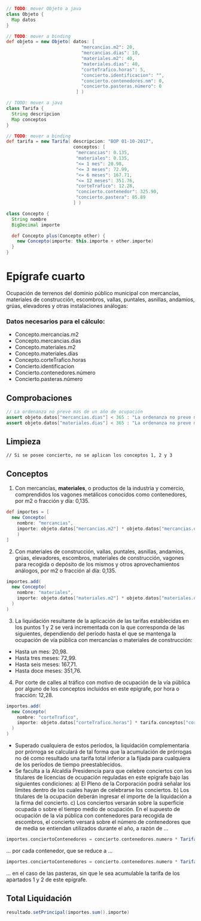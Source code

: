 ```groovy
// TODO: mover Objeto a java
class Objeto {
  Map datos
}

// TODO: mover a binding
def objeto = new Objeto( datos: [
                            "mercancias.m2": 20,
                            "mercancias.dias": 10,
                            "materiales.m2": 40,
                            "materiales.dias": 40,
                            "corteTrafico.horas": 5,
                            "concierto.identificacion": "",
                            "concierto.contenedores.nm": 0,
                            "concierto.pasteras.número": 0
                          ] )

// TODD: mover a java
class Tarifa {
  String descripcion
  Map conceptos
}

// TODO: mover a binding
def tarifa = new Tarifa( descripcion: "BOP 01-10-2017",
                         conceptos: [
                          "mercancias": 0.135,
                          "materiales": 0.135,
                          "<= 1 mes": 20.98,
                          "<= 3 meses": 72.99,
                          "<= 6 meses": 167.71,
                          "<= 12 meses": 351.76,
                          "corteTrafico": 12.28,
                          "concierto.contenedor": 325.90,
                          "concierto.pastera": 85.89
                         ] )

class Concepto {
  String nombre
  BigDecimal importe

  def Concepto plus(Concepto other) {
    new Concepto(importe: this.importe + other.importe)
  }
}
```

# Epígrafe cuarto

Ocupación de terrenos del dominio público municipal con mercancías, materiales de
construcción, escombros, vallas, puntales, asnillas, andamios, grúas, elevadores
y otras instalaciones análogas:

### Datos necesarios para el cálculo:

* Concepto.mercancias.m2
* Concepto.mercancias.dias
* Concepto.materiales.m2
* Concepto.materiales.días
* Concepto.corteTrafico.horas
* Concierto.identificacion
* Concierto.contenedores.número
* Concierto.pasteras.número

## Comprobaciones
```groovy
// La ordenanza no preve mas de un año de ocupación
assert objeto.datos["mercancias.dias"] < 365 : "La ordenanza no preve más de un año de ocupación"
assert objeto.datos["materiales.dias"] < 365 : "La ordenanza no preve más de un año de ocupación"
```

## Limpieza

```
// Si se posee concierto, no se aplican los conceptos 1, 2 y 3
```

## Conceptos

1. Con mercancías, **materiales**, o productos de la industria y comercio, comprendidos
los vagones metálicos conocidos como contenedores, por m2 o fracción y día:
0,135.

```groovy
def importes = [
  new Concepto(
    nombre: "mercancias",
    importe: objeto.datos["mercancias.m2"] * objeto.datos["mercancias.dias"] * tarifa.conceptos["mercancias"]
    )
]
```

2. Con materiales de construcción, vallas, puntales, asnillas, andamios, grúas,
elevadores, escombros, materiales de construcción, vagones para recogida o depósito
de los mismos y otros aprovechamientos análogos, por m2 o fracción al día:
0,135.

```groovy
importes.add(
  new Concepto(
    nombre: "materiales",
    importe: objeto.datos["materiales.m2"] * objeto.datos["materiales.dias"] * tarifa.conceptos["materiales"]
  )
)
```

3. La liquidación resultante de la aplicación de las tarifas establecidas en los
puntos 1 y 2 se verá incrementada con la que corresponda de las siguientes,
dependiendo del período hasta el que se mantenga la ocupación de vía pública con
mercancías o materiales de construcción:

 * Hasta un mes: 20,98.
 * Hasta tres meses: 72,99.
 * Hasta seis meses: 167,71.
 * Hasta doce meses: 351,76.

4. Por corte de calles al tráfico con motivo de ocupación de la vía pública por
alguno de los conceptos incluidos en este epígrafe, por hora o fracción:
12,28.

```groovy
​importes.add(
  new Concepto(
    nombre: "corteTrafico",
    importe: objeto.datos["corteTrafico.horas"] * tarifa.conceptos["corteTrafico"]
  )
)
```

- Superado cualquiera de estos períodos, la liquidación complementaria por prórroga
  se calculará de tal forma que la acumulación de prórrogas no dé como resultado
  una tarifa total inferior a la fijada para cualquiera de los períodos de tiempo
  preestablecidos.
- Se faculta a la Alcaldía Presidencia para que celebre conciertos con los titulares
de licencias de ocupación reguladas en este epígrafe bajo las siguientes condiciones:
a) El Pleno de la Corporación podrá señalar los límites dentro de los cuales
   hayan de celebrarse los conciertos.
b) Los titulares de la ocupación deberán ingresar el importe de la liquidación a
   la firma del concierto.
c) Los conciertos versarán sobre la superficie ocupada o sobre el tiempo medio de
   ocupación. En el supuesto de ocupación de la vía pública con contenedores para
   recogida de escombros, el concierto versará sobre el número de contenedores que
   de media se entiendan utilizados durante el año, a razón de ...

```groovy
importes.conciertoContenedores = concierto.contenedores.numero * Tarifa(conciertoContenedores)
```
   ... por cada contenedor, que se reduce a ...

```groovy
importes.conciertoContenedores = concierto.contenedores.numero * Tarifa(conciertoContenedores)
```
   ... en el caso de las pasteras, sin que le sea acumulable la tarifa de los
   apartados 1 y 2 de este epígrafe.

## Total Liquidación

```groovy
resultado.setPrincipal(importes.sum().importe)
```
